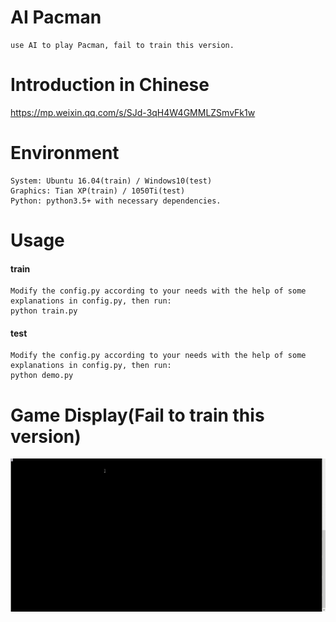 # AI Pacman
```
use AI to play Pacman, fail to train this version.
```

# Introduction in Chinese
https://mp.weixin.qq.com/s/SJd-3qH4W4GMMLZSmvFk1w

# Environment
```
System: Ubuntu 16.04(train) / Windows10(test)
Graphics: Tian XP(train) / 1050Ti(test)
Python: python3.5+ with necessary dependencies.
```

# Usage
#### train
```
Modify the config.py according to your needs with the help of some explanations in config.py, then run:
python train.py
```
#### test
```
Modify the config.py according to your needs with the help of some explanations in config.py, then run:
python demo.py
```

# Game Display(Fail to train this version)
![giphy](demonstration/running.gif)